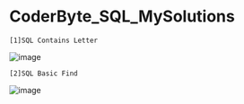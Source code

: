 # CoderByte_SQL_MySolutions

`[1]SQL Contains Letter`

![image](https://github.com/Thein-Naing/CoderByte_SQL_MySolutions/assets/117463446/96284e0e-2cdb-406b-9e3f-029e4934971e)

`[2]SQL Basic Find`

![image](https://github.com/Thein-Naing/CoderByte_SQL_MySolutions/assets/117463446/518a8e42-6f09-4b96-bfda-1e8839ef2ea1)

